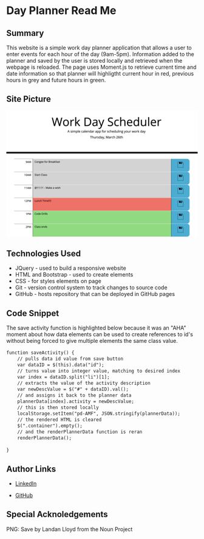 # Day Planner Read Me

## Summary

This website is a simple work day planner application that allows a user to enter events for each hour of the day (9am-5pm). Information added to the planner and saved by the user is stored locally and retrieved when the webpage is reloaded. The page uses Moment.js to retrieve current time and date information so that planner will highligtht current hour in red, previous hours in grey and future hours in green.

## Site Picture
![Site](./Assets/planner.png)


## Technologies Used
- JQuery - used to build a responsive website
- HTML and Bootstrap - used to create elements
- CSS - for styles elements on page
- Git - version control system to track changes to source code
- GitHub - hosts repository that can be deployed in GitHub pages

## Code Snippet

The save activity function is highlighted below because it was an "AHA" moment about how data elements can be used to create references to id's without being forced to give multiple elements the same class value.


```
function saveActivity() {
    // pulls data id value from save button
    var dataID = $(this).data("id");
    // turns value into integer value, matching to desired index
    var index = dataID.split("li")[1];
    // extracts the value of the activity description
    var newDescValue = $("#" + dataID).val();
    // and assigns it back to the planner data
    plannerData[index].activity = newDescValue;
    // this is then stored locally
    localStorage.setItem("pd-AMF", JSON.stringify(plannerData));
    // the rendered HTML is cleared
    $(".container").empty();
    // and the renderPlannerData function is reran
    renderPlannerData();

}
```

## Author Links
- [LinkedIn](https://www.linkedin.com/in/ana-medrano-fernandez/)

- [GitHub](https://github.com/analoo)

## Special Acknoledgements
PNG: Save by Landan Lloyd from the Noun Project
